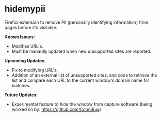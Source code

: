 # hidemypii
Firefox extension to remove PII (personally identifying information) from pages before it's visibible.

**Known Issues:**  
- Modifies URL's.  
- Must be manaully updated when new unsupported sites are reported.  

**Upcoming Updates:**  
- Fix to modifying URL's.  
- Addition of an external list of unsupported sites, and code to retrieve the list and compare each URL to the current window's domain name for matches. 

**Future Updates:**  
- Experimental feature to hide the window from capture software (being worked on by: https://github.com/ConniBug)  
